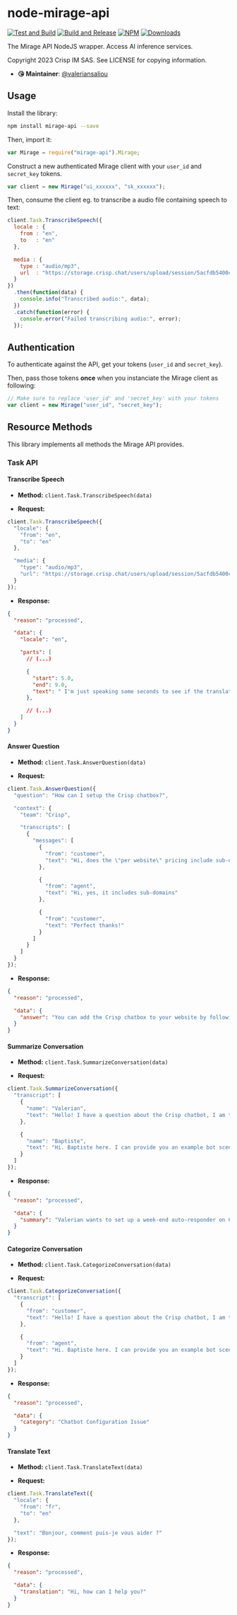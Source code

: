 # node-mirage-api

[![Test and Build](https://github.com/mirage-ai-com/node-mirage-api/workflows/Test%20and%20Build/badge.svg?branch=master)](https://github.com/mirage-ai-com/node-mirage-api/actions?query=workflow%3A%22Test+and+Build%22) [![Build and Release](https://github.com/mirage-ai-com/node-mirage-api/workflows/Build%20and%20Release/badge.svg)](https://github.com/mirage-ai-com/node-mirage-api/actions?query=workflow%3A%22Build+and+Release%22) [![NPM](https://img.shields.io/npm/v/mirage-api.svg)](https://www.npmjs.com/package/mirage-api) [![Downloads](https://img.shields.io/npm/dt/mirage-api.svg)](https://www.npmjs.com/package/mirage-api)

The Mirage API NodeJS wrapper. Access AI inference services.

Copyright 2023 Crisp IM SAS. See LICENSE for copying information.

* **😘 Maintainer**: [@valeriansaliou](https://github.com/valeriansaliou)

## Usage

Install the library:

```bash
npm install mirage-api --save
```

Then, import it:

```javascript
var Mirage = require("mirage-api").Mirage;
```

Construct a new authenticated Mirage client with your `user_id` and `secret_key` tokens.

```javascript
var client = new Mirage("ui_xxxxxx", "sk_xxxxxx");
```

Then, consume the client eg. to transcribe a audio file containing speech to text:

```javascript
client.Task.TranscribeSpeech({
  locale : {
    from : "en",
    to   : "en"
  },

  media : {
    type : "audio/mp3",
    url  : "https://storage.crisp.chat/users/upload/session/5acfdb5400c15c00/audio1681224631050_9elgef.mp3"
  }
})
  .then(function(data) {
    console.info("Transcribed audio:", data);
  })
  .catch(function(error) {
    console.error("Failed transcribing audio:", error);
  });
```

## Authentication

To authenticate against the API, get your tokens (`user_id` and `secret_key`).

Then, pass those tokens **once** when you instanciate the Mirage client as following:

```javascript
// Make sure to replace 'user_id' and 'secret_key' with your tokens
var client = new Mirage("user_id", "secret_key");
```

## Resource Methods

This library implements all methods the Mirage API provides.

### Task API

#### Transcribe Speech

* **Method:** `client.Task.TranscribeSpeech(data)`

* **Request:**

```javascript
client.Task.TranscribeSpeech({
  "locale": {
    "from": "en",
    "to": "en"
  },

  "media": {
    "type": "audio/mp3",
    "url": "https://storage.crisp.chat/users/upload/session/5acfdb5400c15c00/audio1681224631050_9elgef.mp3"
  }
});
```

* **Response:**

```json
{
  "reason": "processed",

  "data": {
    "locale": "en",

    "parts": [
      // (...)

      {
        "start": 5.0,
        "end": 9.0,
        "text": " I'm just speaking some seconds to see if the translation is correct"
      },

      // (...)
    ]
  }
}
```

#### Answer Question

* **Method:** `client.Task.AnswerQuestion(data)`

* **Request:**

```javascript
client.Task.AnswerQuestion({
  "question": "How can I setup the Crisp chatbox?",

  "context": {
    "team": "Crisp",

    "transcripts": [
      {
        "messages": [
          {
            "from": "customer",
            "text": "Hi, does the \"per website\" pricing include sub-domains?"
          },

          {
            "from": "agent",
            "text": "Hi, yes, it includes sub-domains"
          },

          {
            "from": "customer",
            "text": "Perfect thanks!"
          }
        ]
      }
    ]
  }
});
```

* **Response:**

```json
{
  "reason": "processed",

  "data": {
    "answer": "You can add the Crisp chatbox to your website by following this guide: https://help.crisp.chat/en/article/how-to-add-crisp-chatbox-to-your-website-dkrg1d/ :)"
  }
}
```

#### Summarize Conversation

* **Method:** `client.Task.SummarizeConversation(data)`

* **Request:**

```javascript
client.Task.SummarizeConversation({
  "transcript": [
    {
      "name": "Valerian",
      "text": "Hello! I have a question about the Crisp chatbot, I am trying to setup a week-end auto-responder, how can I do that?"
    },

    {
      "name": "Baptiste",
      "text": "Hi. Baptiste here. I can provide you an example bot scenario that does just that if you'd like?"
    }
  ]
});
```

* **Response:**

```json
{
  "reason": "processed",

  "data": {
    "summary": "Valerian wants to set up a week-end auto-responder on Crisp chatbot. Baptiste can give him an example."
  }
}
```

#### Categorize Conversation

* **Method:** `client.Task.CategorizeConversation(data)`

* **Request:**

```javascript
client.Task.CategorizeConversation({
  "transcript": [
    {
      "from": "customer",
      "text": "Hello! I have a question about the Crisp chatbot, I am trying to setup a week-end auto-responder, how can I do that?"
    },

    {
      "from": "agent",
      "text": "Hi. Baptiste here. I can provide you an example bot scenario that does just that if you'd like?"
    }
  ]
});
```

* **Response:**

```json
{
  "reason": "processed",

  "data": {
    "category": "Chatbot Configuration Issue"
  }
}
```

#### Translate Text

* **Method:** `client.Task.TranslateText(data)`

* **Request:**

```javascript
client.Task.TranslateText({
  "locale": {
    "from": "fr",
    "to": "en"
  },

  "text": "Bonjour, comment puis-je vous aider ?"
});
```

* **Response:**

```json
{
  "reason": "processed",

  "data": {
    "translation": "Hi, how can I help you?"
  }
}
```
